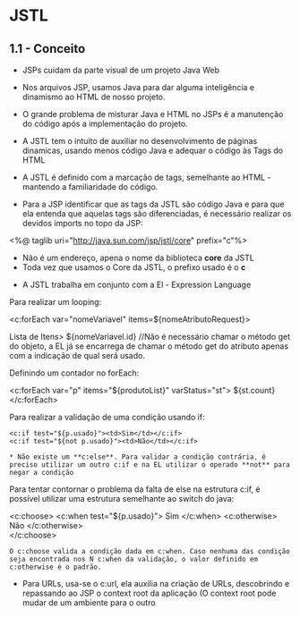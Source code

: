 # JSTL 

## 1.1 - Conceito

- JSPs cuidam da parte visual de um projeto Java Web

- Nos arquivos JSP, usamos Java para dar alguma inteligência e dinamismo ao HTML de nosso projeto.

- O grande problema de misturar Java e HTML no JSPs é a manutenção do código após a implementação do projeto.

- A JSTL tem o intuito de auxiliar no desenvolvimento de páginas dinamicas, usando menos código Java e adequar o código às Tags do HTML

- A JSTL é definido com a marcação de tags, semelhante ao HTML - mantendo a familiaridade do código.

- Para a JSP identificar que as tags da JSTL são código Java e para que ela entenda que aquelas tags são diferenciadas, é necessário realizar os devidos imports no topo da JSP:

 <%@ taglib uri="http://java.sun.com/jsp/jstl/core" prefix="c"%>
 
 * Não é um endereço, apena o nome da biblioteca **core** da JSTL
 * Toda vez que usamos o Core da JSTL, o prefixo usado é o **c**
 
 - A JSTL trabalha em conjunto com a El - Expression Language
 
 
 Para realizar um looping:
 
 <c:forEach var="nomeVariavel" items=${nomeAtributoRequest}>
   <tr>Lista de Itens>
	<td>${nomeVariavel.id}</td>  //Não é necessário chamar o método get do objeto, a EL já se encarrega de chamar o método get do atributo apenas com a indicação de qual será usado.
 <c:/forEach> 
 
 
 Definindo um contador no forEach:
 
 <c:forEach var="p" items="${produtoList}" varStatus="st">
  ${st.count}
 </c:forEach>
 
 Para realizar a validação de uma condição usando if:
 
 
	<c:if test="${p.usado}"><td>Sim</td></c:if>
	<c:if test="${not p.usado}"><td>Não</td></c:if>
	
	* Não existe um **c:else**. Para validar a condição contrária, é preciso utilizar um outro c:if e na EL utilizar o operado **not** para negar a condição

 Para tentar contornar o problema da falta de else na estrutura c:if, é possível utilizar uma estrutura semelhante ao switch do java:
 
 <c:choose>
	<c:when test="${p.usado}">
		<td>Sim</td>
	</c:when>
	<c:otherwise>
		<td>Não</td>
	</c:otherwise>				
</c:choose>

	O c:choose valida a condição dada em c:when. Caso nenhuma das condição seja encontrada nos N c:when da validação, o valor definido em c:otherwise é o padrão.
	
 - Para URLs, usa-se o c:url, ela auxilia na criação de URLs, descobrindo e repassando ao JSP o context root da aplicação 
 (O context root pode mudar de um ambiente para o outro 
	
